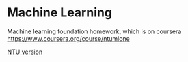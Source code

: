 Machine Learning
================

Machine learning foundation homework, which is on coursera <https://www.coursera.org/course/ntumlone>  

[NTU version](www.csie.ntu.edu.tw/~htlin/course/ml14fall/)

